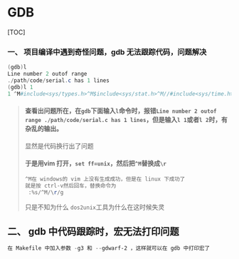 # GDB

[TOC]

### 一、 项目编译中遇到奇怪问题，gdb 无法跟踪代码，问题解决

```powershell
(gdb)l
Line number 2 outof range
./path/code/serial.c has 1 lines
(gdb)l 1
1 ^M#include<sys/types.h>^M$include<sys/stat.h>^M//#include<sys/time.h>^M//#include<sys/ioctrl.h>^M#include<unistd.h>^M<termios.h>^M#...
```

> #### 查看出问题所在，在`gdb`下面输入`l`命令时，报错`Line number 2 outof range ./path/code/serial.c has 1 lines`，但是输入`l 1`或者`l 2`时，有杂乱的输出。
>
> 显然是代码换行出了问题
>
> #### 于是用vim 打开，`set ff=unix`，然后把`^M`替换成`\r`
>
> ```powershell
> ^M在 windows的 vim 上没有生成成功，但是在 linux 下成功了
> 就是按 ctrl-v然后回车，替换命令为
>  :%s/^M/\r/g
> ```
>
> 只是不知为什么 `dos2unix`工具为什么在这时候失灵



## 二、 gdb 中代码跟踪时，宏无法打印问题

```powershell
在 Makefile 中加入参数 -g3 和 --gdwarf-2 ，这样就可以在 gdb 中打印宏了
```

